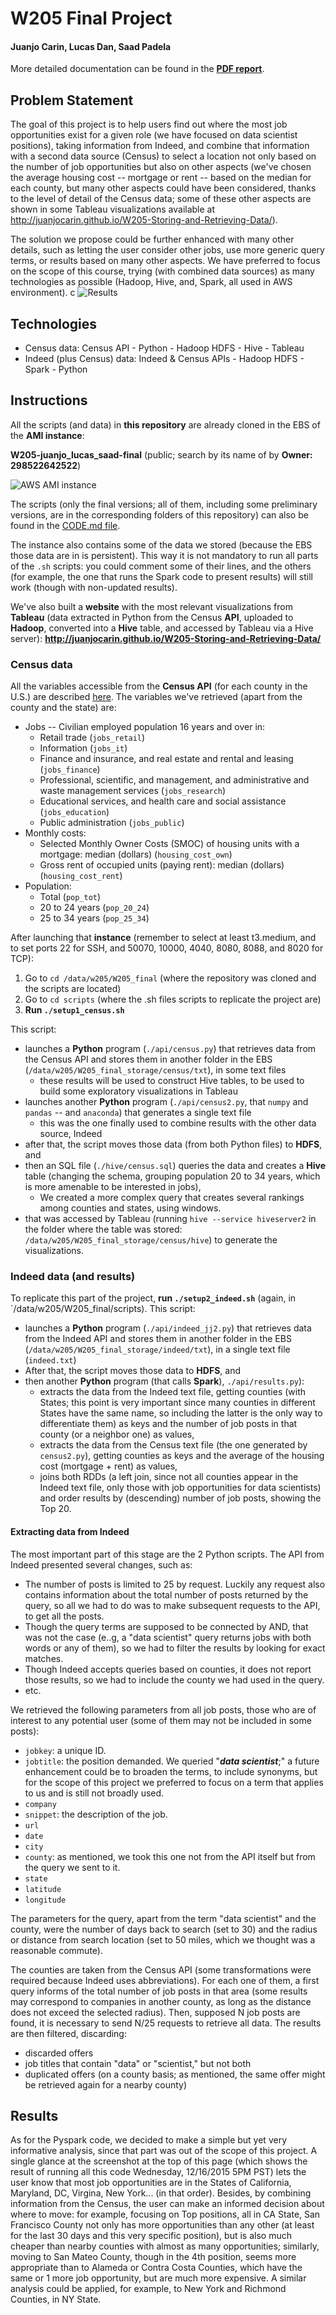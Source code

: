 # W205 Final Project

#### Juanjo Carin, Lucas Dan, Saad Padela

More detailed documentation can be found in the **[PDF report](/W205FinalProject-SaadJuanjoLucas.pdf)**.

## Problem Statement

The goal of this project is to help users find out where the most job opportunities exist for a given role (we have focused on data scientist positions), taking information from Indeed, and combine that information with a second data source (Census) to select a location not only based on the number of job opportunities but also on other aspects (we've chosen the average housing cost -- mortgage or rent -- based on the median for each county, but many other aspects could have been considered, thanks to the level of detail of the Census data; some of these other aspects are shown in some Tableau visualizations available at http://juanjocarin.github.io/W205-Storing-and-Retrieving-Data/).

The solution we propose could be further enhanced with many other details, such as letting the user consider other jobs, use more generic query terms, or results based on many other aspects. We have preferred to focus on the scope of this course, trying (with combined data sources) as many technologies as possible (Hadoop, Hive, and, Spark, all used in AWS environment).
c
![Results](/images/Results.png)

## Technologies

+ Census data: Census API - Python - Hadoop HDFS - Hive - Tableau
+ Indeed (plus Census) data: Indeed & Census APIs - Hadoop HDFS - Spark - Python

## Instructions

All the scripts (and data) in **this repository** are already cloned in the EBS of the **AMI instance**:

**W205-juanjo_lucas_saad-final** (public; search by its name of by **Owner: 298522642522**)

![AWS AMI instance](/images/AMI_instance.png)

The scripts (only the final versions; all of them, including some preliminary versions, are in the corresponding folders of this repository) can also be found in the [CODE.md file](/CODE.md).

The instance also contains some of the data  we stored (because the EBS those data are in is persistent). This way it is not mandatory to run all parts of the `.sh` scripts: you could comment some of their lines, and the others (for example, the one that runs the Spark code to present results) will still work (though with non-updated results).

We've also built a **website** with the most relevant visualizations from **Tableau** (data extracted in Python from the Census **API**, uploaded to **Hadoop**, converted into a **Hive** table, and accessed by Tableau via a Hive server): **http://juanjocarin.github.io/W205-Storing-and-Retrieving-Data/**

### Census data

All the variables accessible from the **Census API** (for each county in the U.S.) are described [here](http://api.census.gov/data/2013/acs5/profile/variables.html). The variables we've retrieved (apart from the county and the state) are:

+ Jobs -- Civilian employed population 16 years and over in:
    + Retail trade (`jobs_retail`)
    + Information (`jobs_it`)
    + Finance and insurance, and real estate and rental and leasing (`jobs_finance`)
    + Professional, scientific, and management, and administrative and waste management services (`jobs_research`)
    + Educational services, and health care and social assistance (`jobs_education`)
    + Public administration (`jobs_public`)
+ Monthly costs:
    + Selected Monthly Owner Costs (SMOC) of housing units with a mortgage: median (dollars) (`housing_cost_own`)
    + Gross rent of occupied units (paying rent): median (dollars) (`housing_cost_rent`)
+ Population:
    + Total (`pop_tot`)
    + 20 to 24 years (`pop_20_24`)
    + 25 to 34 years (`pop_25_34`)

After launching that **instance** (remember to select at least t3.medium, and to set ports 22 for SSH, and 50070, 10000, 4040, 8080, 8088, and 8020 for TCP):

1. Go to `cd /data/w205/W205_final` (where the repository was cloned and the scripts are located)
2. Go to `cd scripts` (where the .sh files scripts to replicate the project are)
2. **Run `./setup1_census.sh`**

This script:

+ launches a **Python** program (`./api/census.py`) that retrieves data from the Census API and stores them in another folder in the EBS (`/data/w205/W205_final_storage/census/txt`), in some text files
    + these results will be used to construct Hive tables, to be used to build some exploratory visualizations in Tableau
+ launches another **Python** program (`./api/census2.py`, that `numpy` and `pandas` -- and `anaconda`) that generates a single text file
    + this was the one finally used to combine results with the other data source, Indeed
+ after that, the script moves those data (from both Python files) to **HDFS**, and
+ then an SQL file (`./hive/census.sql`) queries the data and creates a **Hive** table (changing the schema, grouping population 20 to 34 years, which is more amenable to be interested in jobs), 
    + We created a more complex query that creates several rankings among counties and states, using windows.
+ that was accessed by Tableau (running `hive --service hiveserver2` in the folder where the table was stored: `/data/w205/W205_final_storage/census/hive`) to generate the visualizations.


### Indeed data (and results)

To replicate this part of the project, **run `./setup2_indeed.sh`** (again, in `/data/w205/W205_final/scripts). This script:

+ launches a **Python** program (`./api/indeed_jj2.py`) that retrieves data from the Indeed API and stores them in another folder in the EBS (`/data/w205/W205_final_storage/indeed/txt`), in a single text file (`indeed.txt`)
+ After that, the script moves those data to **HDFS**, and 
+ then another **Python** program (that calls **Spark**), `./api/results.py`):
    + extracts the data from the Indeed text file, getting counties (with States; this point is very important since many counties in different States have the same name, so including the latter is the only way to differentiate them) as keys and the number of job posts in that county (or a neighbor one) as values,
    + extracts the data from the Census text file (the one generated by `census2.py`), getting counties as keys and the average of the housing cost (mortgage + rent) as values,
    + joins both RDDs (a left join, since not all counties appear in the Indeed text file, only those with job opportunities for data scientists) and order results by (descending) number of job posts, showing the Top 20.

#### Extracting data from Indeed

The most important part of this stage are the 2 Python scripts. The API from Indeed presented several changes, such as:

+ The number of posts is limited to 25 by request. Luckily any request also contains information about the total number of posts returned by the query, so all we had to do was to make subsequent requests to the API, to get all the posts.
+ Though the query terms are supposed to be connected by AND, that was not the case (e..g, a "data scientist" query returns jobs with both words or any of them), so we had to filter the results by looking for exact matches.
+ Though Indeed accepts queries based on counties, it does not report those results, so we had to include the county we had used in the query.
+ etc.

We retrieved the following parameters from all job posts, those who are of interest to any potential user (some of them may not be included in some posts):

+ `jobkey`: a unique ID.
+ `jobtitle`: the position demanded. We queried "***data scientist***;" a future enhancement could be to broaden the terms, to include synonyms, but for the scope of this project we preferred to focus on a term that applies to us and is still not broadly used.
+ `company`
+ `snippet`: the description of the job.
+ `url`
+ `date`
+ `city`
+ `county`: as mentioned, we took this one not from the API itself but from the query we sent to it.
+ `state`
+ `latitude`
+ `longitude`

The parameters for the query, apart from the term "data scientist" and the county, were the number of days back to search (set to 30) and the radius or distance from search location (set to 50 miles, which we thought was a reasonable commute).

The counties are taken from the Census API (some transformations were required because Indeed uses abbreviations). For each one of them, a first query informs of the total number of job posts in that area (some results may correspond to companies in another county, as long as the distance does not exceed the selected radius). Then, supposed N job posts are found, it is necessary to send N/25 requests to retrieve all data. The results are then filtered, discarding:

+ discarded offers
+ job titles that contain "data" or "scientist," but not both
+ duplicated offers (on a county basis; as mentioned, the same offer might be retrieved again for a nearby county)

## Results

As for the Pyspark code, we decided to make a simple but yet very informative analysis, since that part was out of the scope of this project. A single glance at the screenshot at the top of this page (which shows the result of running all this code Wednesday, 12/16/2015 5PM PST) lets the user know that most job opportunities are in the States of California, Maryland, DC, Virgina, New York... (in that order). Besides, by combining information from the Census, the user can make an informed decision about where to move: for example, focusing on Top positions, all in CA State, San Francisco County not only has more opportunities than any other (at least for the last 30 days and this very specific position), but is also much cheaper than nearby counties with almost as many opportunities; similarly, moving to San Mateo County, though in the 4th position, seems more appropriate than to Alameda or Contra Costa Counties, which have the same or 1 more job opportunity, but are much more expensive. A similar analysis could be applied, for example, to New York and Richmond Counties, in NY State.
